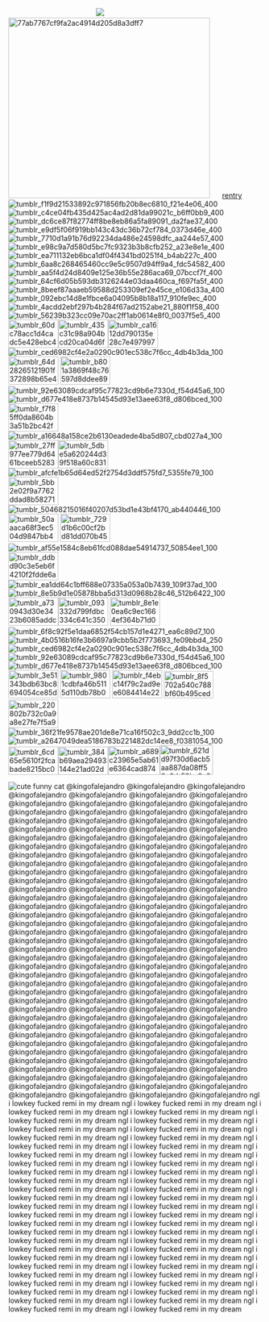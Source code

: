 ⠀⠀⠀⠀⠀⠀⠀⠀⠀⠀⠀⠀⠀⠀⠀⠀⠀![](https://komarev.com/ghpvc/?username=elanourr&color=grey&label=witnesses)⠀⠀⠀⠀⠀⠀⠀⠀⠀⠀⠀⠀⠀⠀⠀⠀⠀⠀⠀⠀⠀⠀⠀⠀⠀⠀
<img width="400" height="358" alt="77ab7767cf9fa2ac4914d205d8a3dff7" src="https://github.com/user-attachments/assets/78f74af0-6132-43b1-bc90-b3d5681443cc" />⠀⠀ [rentry](https://rentry.co/prumanolegacy)
![tumblr_f1f9d21533892c971856fb20b8ec6810_f21e4e06_400](https://github.com/user-attachments/assets/ff8271f0-4bc1-4a1d-af4f-0a5f8981878e)![tumblr_c4ce04fb435d425ac4ad2d81da99021c_b6ff0bb9_400](https://github.com/user-attachments/assets/9238a892-416e-4cc4-8345-44d7962c6c01)
![tumblr_dc6ce87f82774ff8be8eb86a5fa89091_da2fae37_400](https://github.com/user-attachments/assets/e30e5c17-a412-48ad-a701-9bb38c6a34c9)
![tumblr_e9df5f06f919bb143c43dc36b72cf784_0373d46e_400](https://github.com/user-attachments/assets/34d8fbb3-4b04-4dc6-8a22-4466536442c9)
![tumblr_7710d1a91b76d92234da486e24598dfc_aa244e57_400](https://github.com/user-attachments/assets/a11ad329-d9ee-4a7b-a2a7-c258adef2e30)![tumblr_e98c9a7d580d5bc7fc9323b3b8cfb252_a23e8e1e_400](https://github.com/user-attachments/assets/133b0539-564c-4829-9fea-232a2e5b16c0)
![tumblr_ea711132eb6bca1df04f4341bd0251f4_b4ab227c_400](https://github.com/user-attachments/assets/b4f73b06-85c9-4609-8521-28127c10dc2b)
![tumblr_6aa8c268465460cc9e5c9507d94ff9a4_fdc54582_400](https://github.com/user-attachments/assets/71ed49dd-1c7d-49a3-8d93-36046a471e2a)![tumblr_aa5f4d24d8409e125e36b55e286aca69_07bccf7f_400](https://github.com/user-attachments/assets/59b0a60c-a0ef-4b7c-b61a-2a139b5e3ac3)
![tumblr_64cf6d05b593db3126244e03daa460ca_f697fa5f_400](https://github.com/user-attachments/assets/bf9bb95b-a147-4b7d-95d2-417a04f6668b)
![tumblr_8beef87aaaeb59588d253309ef2e45ce_e106d33a_400](https://github.com/user-attachments/assets/4d218ede-a992-4cb7-9187-2c9872e2fb69)![tumblr_092ebc14d8e1fbce6a04095b8b18a117_910fe9ec_400](https://github.com/user-attachments/assets/1ea96abc-38c5-48fe-baa0-d5ebd5377dde)
![tumblr_4acdd2ebf297b4b284f67ad2152abe21_880f1f58_400](https://github.com/user-attachments/assets/54f5fa27-b967-4f85-a3cc-1ad84262420c)
![tumblr_56239b323cc09e70ac2ff1ab0614e8f0_0037f5e5_400](https://github.com/user-attachments/assets/dba454df-03f0-4210-a34f-f235f4afc9a0)
⠀⠀⠀⠀⠀⠀<img width="99" height="56" alt="tumblr_60dc78acc1d4cadc5e428ebc40d625e7_8316c23c_100" src="https://github.com/user-attachments/assets/b9becd49-1792-45df-97d5-62fa5e5f8002" /><img width="99" height="56" alt="tumblr_435c31c98a904bcd20ca04d6f5b97854_f9d63e06_100" src="https://github.com/user-attachments/assets/55fecba4-36c4-423e-a928-ad60e5e0f26b" /><img width="99" height="56" alt="tumblr_ca1612dd790135e28c7e497997640e78_a8157248_100" src="https://github.com/user-attachments/assets/1882a1ef-ea45-4c58-a172-8dce44e066b4" />![tumblr_ced6982cf4e2a0290c901ec538c7f6cc_4db4b3da_100](https://github.com/user-attachments/assets/d311b3fe-90e3-446b-8f6d-c80327e70eb0)<img width="99" height="56" alt="tumblr_64d28265121901f372898b65e4dfd22c_07724ec8_100" src="https://github.com/user-attachments/assets/82525931-e62a-42ef-824f-21956d0e01e8" />
<img width="99" height="56" alt="tumblr_b801a3869f48c76597d8ddee89e5bc56_90d60016_100" src="https://github.com/user-attachments/assets/0685c911-eee8-4788-985f-c39af1711b64" />![tumblr_92e63089cdcaf95c77823cd9b6e7330d_f54d45a6_100](https://github.com/user-attachments/assets/e2fdcc94-4755-4333-a3a6-d2610c7c842a)![tumblr_d677e418e8737b14545d93e13aee63f8_d806bced_100](https://github.com/user-attachments/assets/156c30f9-2a63-4ff9-b58f-b45de07ea3a8)<img width="99" height="56" alt="tumblr_f7f85ff0da8604b3a51b2bc42f996de1_37436fff_100" src="https://github.com/user-attachments/assets/5ba22164-7e83-4e4a-a646-7727b3ea7b75" />
![tumblr_a16648a158ce2b6130eadede4ba5d807_cbd027a4_100](https://github.com/user-attachments/assets/219d5bc7-a64c-44eb-9187-997879c930c2)<img width="99" height="56" alt="tumblr_27ff977ee779d6461bceeb5283df1af5_bf48bdf6_100" src="https://github.com/user-attachments/assets/d66409ce-cd3a-4a9f-87cc-af6fff31e53d" /><img width="99" height="56" alt="tumblr_5dbe5a620244d39f518a60c83115ff59_c530323e_100" src="https://github.com/user-attachments/assets/94b6d333-d595-4056-8a47-cc99c661dba4" />
![tumblr_afcfe1b65d64ed52f2754d3ddf575fd7_5355fe79_100](https://github.com/user-attachments/assets/b379d877-954f-4989-ac22-84c3aaa1a3bb)
<img width="99" height="56" alt="tumblr_5bb2e02f9a7762ddad8b5827135fef3a_fa601fcf_100" src="https://github.com/user-attachments/assets/4d1a146c-9284-4d69-93a3-3b33126f3cc4" />![tumblr_50468215016f40207d53bd1e43bf4170_ab440446_100](https://github.com/user-attachments/assets/8ee3eb7a-dc1a-4fb0-8c48-6414686e2add)
<img width="99" height="56" alt="tumblr_50aaaca68f3ec504d9847bb49aac2362_e1fd7314_100" src="https://github.com/user-attachments/assets/04322546-a7dc-4209-b0a5-0abab978c344" />
<img width="99" height="56" alt="tumblr_729d1b6c00cf2bd81dd070b45ccba0ef_3b6f10d6_100" src="https://github.com/user-attachments/assets/bf61212f-fa0e-40eb-9d34-d16b328d5047" />![tumblr_af55e1584c8eb61fcd088dae54914737_50854ee1_100](https://github.com/user-attachments/assets/de5e1327-0815-4fbc-9db2-efd35c932b6c)
<img width="99" height="56" alt="tumblr_ddbd90c3e5eb6f4210f2fdde6ae0a1fe_7a4ec9fd_100" src="https://github.com/user-attachments/assets/cbb4cef3-ad0d-422a-9469-7b0739e4163c" />
![tumblr_ea1dd64c1bff688e07335a053a0b7439_109f37ad_100](https://github.com/user-attachments/assets/1f09d17f-49ab-4458-8c2d-a9039d81ba6c)
![tumblr_8e5b9d1e05878bba5d313d0968b28c46_512b6422_100](https://github.com/user-attachments/assets/68de4939-0508-4408-93b2-3d5073e686a4)
<img width="99" height="56" alt="tumblr_a730943d30e3423b6085addc5a879dfc_0568cf84_100" src="https://github.com/user-attachments/assets/21faf759-937a-45ef-961e-09d9f12fca5a" /><img width="99" height="56" alt="tumblr_093332d799fdbc334c641c3508af2c46_fe1546c7_100" src="https://github.com/user-attachments/assets/27518309-5c08-4819-aa4d-a08e8b36916e" />
<img width="99" height="56" alt="tumblr_8e1e0ea6c9ec1664ef364b71d0355d7f_68d217c7_100" src="https://github.com/user-attachments/assets/3090700a-e45a-49aa-9d82-d548d735f918" />
![tumblr_6f8c92f5e1daa6852f54cb157d1e4271_ea6c89d7_100](https://github.com/user-attachments/assets/18bb16c2-2d50-4f31-91cd-d3f426a2424a)
![tumblr_4b0516b16fe3b6697a9cbb5b2f773693_fe09bbd4_250](https://github.com/user-attachments/assets/bd495417-daf5-4435-8b39-84db6633d0fc)![tumblr_ced6982cf4e2a0290c901ec538c7f6cc_4db4b3da_100](https://github.com/user-attachments/assets/62b84730-2ce9-42d9-bde7-381995714fc7)
![tumblr_92e63089cdcaf95c77823cd9b6e7330d_f54d45a6_100](https://github.com/user-attachments/assets/2b7d9937-7174-4db7-9a2f-a7ec2cd91337)
![tumblr_d677e418e8737b14545d93e13aee63f8_d806bced_100](https://github.com/user-attachments/assets/08509d6a-645b-4381-ae6f-025fc4b7b72d)
<img width="99" height="56" alt="tumblr_3e51343bdb63bc8694054ce85d62ac07_d02e9739_100" src="https://github.com/user-attachments/assets/ddfaa5e2-6f2c-46d0-96cc-ca8f4089348e" />
<img width="99" height="56" alt="tumblr_9801cdbfa46b5115d110db78b0b51149_20abf91b_100" src="https://github.com/user-attachments/assets/33d7d389-2001-4b67-a395-6c07fd4b47f5" />
<img width="99" height="56" alt="tumblr_f4ebc14f79c2ad9ee6084414e2230436_19ffb311_100" src="https://github.com/user-attachments/assets/8d4d896b-f014-4586-afc7-ab0ec4fa8081" />
<img width="98" height="54" alt="tumblr_8f5702a540c788bf60b495ced9c706db_997cfc3e_100" src="https://github.com/user-attachments/assets/85d0f8d6-2882-449f-82dc-51477e476e66" />
<img width="99" height="56" alt="tumblr_220802b732c0a9a8e27fe7f5a9ebc983_8cb3d527_100" src="https://github.com/user-attachments/assets/783bf0ea-35e9-494e-978b-06e978202eec" />
![tumblr_36f21fe9578ae201de8e71ca16f502c3_9dd2cc1b_100](https://github.com/user-attachments/assets/b16dbd9d-f951-4bff-ada5-944213936e77)
![tumblr_a2647049dea5186783b221482dc14ee8_f0381054_100](https://github.com/user-attachments/assets/9a5b426d-8125-43b0-8416-d1b2eb25f9f0)
<img width="99" height="56" alt="tumblr_6cd65e5610f2fcabade8215bc0db3aa6_3e0fc0b4_100" src="https://github.com/user-attachments/assets/37f9f912-1276-4f61-9558-7c0830b873b4" /><img width="99" height="56" alt="tumblr_384b69aea29493144e21ad02dcd86e4a_1d1efb0d_100" src="https://github.com/user-attachments/assets/14c6324b-686c-446e-8b66-86cb1b0d0dc6" /><img width="103" height="57" alt="tumblr_a689c23965e5ab61e6364cad8746daf5_a6f3fb8a_250" src="https://github.com/user-attachments/assets/5db31a42-8482-4a3f-ae6f-0607e3f90865" /><img width="105" height="59" alt="tumblr_621dd97f30d6acb5aa887da08ff50a6d_59ba3c27_250" src="https://github.com/user-attachments/assets/7b41217b-0b5e-4e0f-baa2-737fcf35becb" />




![cute funny cat](https://github.com/user-attachments/assets/c1970e8e-0603-4b44-8f7e-c57469e6a09b)
@kingofalejandro @kingofalejandro @kingofalejandro @kingofalejandro @kingofalejandro @kingofalejandro @kingofalejandro @kingofalejandro @kingofalejandro @kingofalejandro @kingofalejandro @kingofalejandro @kingofalejandro @kingofalejandro @kingofalejandro @kingofalejandro @kingofalejandro @kingofalejandro @kingofalejandro @kingofalejandro @kingofalejandro @kingofalejandro @kingofalejandro @kingofalejandro @kingofalejandro @kingofalejandro @kingofalejandro @kingofalejandro @kingofalejandro @kingofalejandro @kingofalejandro @kingofalejandro @kingofalejandro @kingofalejandro @kingofalejandro @kingofalejandro @kingofalejandro @kingofalejandro @kingofalejandro @kingofalejandro @kingofalejandro @kingofalejandro @kingofalejandro @kingofalejandro @kingofalejandro @kingofalejandro @kingofalejandro @kingofalejandro @kingofalejandro @kingofalejandro @kingofalejandro @kingofalejandro @kingofalejandro @kingofalejandro @kingofalejandro @kingofalejandro @kingofalejandro @kingofalejandro @kingofalejandro @kingofalejandro @kingofalejandro @kingofalejandro @kingofalejandro @kingofalejandro @kingofalejandro @kingofalejandro @kingofalejandro @kingofalejandro @kingofalejandro @kingofalejandro @kingofalejandro @kingofalejandro @kingofalejandro @kingofalejandro @kingofalejandro @kingofalejandro @kingofalejandro @kingofalejandro @kingofalejandro @kingofalejandro @kingofalejandro @kingofalejandro @kingofalejandro @kingofalejandro @kingofalejandro @kingofalejandro @kingofalejandro @kingofalejandro @kingofalejandro @kingofalejandro @kingofalejandro @kingofalejandro @kingofalejandro @kingofalejandro @kingofalejandro @kingofalejandro @kingofalejandro @kingofalejandro @kingofalejandro @kingofalejandro @kingofalejandro @kingofalejandro @kingofalejandro @kingofalejandro @kingofalejandro @kingofalejandro @kingofalejandro @kingofalejandro @kingofalejandro @kingofalejandro @kingofalejandro @kingofalejandro @kingofalejandro @kingofalejandro @kingofalejandro @kingofalejandro @kingofalejandro @kingofalejandro @kingofalejandro @kingofalejandro @kingofalejandro @kingofalejandro @kingofalejandro @kingofalejandro @kingofalejandro @kingofalejandro @kingofalejandro @kingofalejandro @kingofalejandro @kingofalejandro @kingofalejandro @kingofalejandro @kingofalejandro @kingofalejandro @kingofalejandro @kingofalejandro @kingofalejandro @kingofalejandro @kingofalejandro @kingofalejandro @kingofalejandro @kingofalejandro @kingofalejandro @kingofalejandro @kingofalejandro @kingofalejandro @kingofalejandro ngl i lowkey fucked remi in my dream ngl i lowkey fucked remi in my dream 
ngl i lowkey fucked remi in my dream 
ngl i lowkey fucked remi in my dream 
ngl i lowkey fucked remi in my dream 
ngl i lowkey fucked remi in my dream 
ngl i lowkey fucked remi in my dream 
ngl i lowkey fucked remi in my dream 
ngl i lowkey fucked remi in my dream 
ngl i lowkey fucked remi in my dream 
ngl i lowkey fucked remi in my dream 
ngl i lowkey fucked remi in my dream 
ngl i lowkey fucked remi in my dream 
ngl i lowkey fucked remi in my dream ngl i lowkey fucked remi in my dream 
ngl i lowkey fucked remi in my dream 
ngl i lowkey fucked remi in my dream 
ngl i lowkey fucked remi in my dream 
ngl i lowkey fucked remi in my dream 
ngl i lowkey fucked remi in my dream 
ngl i lowkey fucked remi in my dream 
ngl i lowkey fucked remi in my dream 
ngl i lowkey fucked remi in my dream 
ngl i lowkey fucked remi in my dream 
ngl i lowkey fucked remi in my dream 
ngl i lowkey fucked remi in my dream ngl i lowkey fucked remi in my dream 
ngl i lowkey fucked remi in my dream 
ngl i lowkey fucked remi in my dream 
ngl i lowkey fucked remi in my dream 
ngl i lowkey fucked remi in my dream 
ngl i lowkey fucked remi in my dream 
ngl i lowkey fucked remi in my dream 
ngl i lowkey fucked remi in my dream 
ngl i lowkey fucked remi in my dream 
ngl i lowkey fucked remi in my dream 
ngl i lowkey fucked remi in my dream 
ngl i lowkey fucked remi in my dream ngl i lowkey fucked remi in my dream 
ngl i lowkey fucked remi in my dream 
ngl i lowkey fucked remi in my dream 
ngl i lowkey fucked remi in my dream 
ngl i lowkey fucked remi in my dream 
ngl i lowkey fucked remi in my dream 
ngl i lowkey fucked remi in my dream 
ngl i lowkey fucked remi in my dream 
ngl i lowkey fucked remi in my dream 
ngl i lowkey fucked remi in my dream 
ngl i lowkey fucked remi in my dream 
ngl i lowkey fucked remi in my dream 

